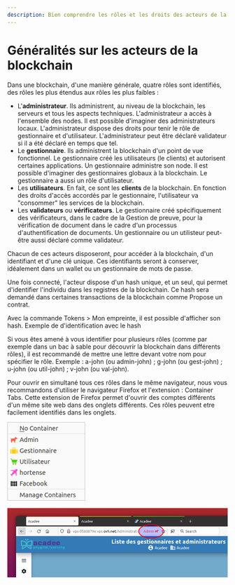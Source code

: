 ```yaml
---
description: Bien comprendre les rôles et les droits des acteurs de la blockchain.
---
```


# Généralités sur les acteurs de la blockchain

Dans une blockchain, d'une manière générale, quatre rôles sont identifiés, des rôles les plus étendus aux rôles les plus faibles :

* L'**administrateur**. Ils administrent, au niveau de la blockchain, les serveurs et tous les aspects techniques. L'administrateur a accès à l'ensemble des nodes. Il est possible d'imaginer des administrateurs locaux. L'administrateur dispose des droits pour tenir le rôle de gestionnaire et d'utilisateur. L'administrateur peut être déclaré validateur si il a été déclaré en temps que tel.
* Le **gestionnaire**. Ils administrent la blockchain d'un point de vue fonctionnel. Le gestionnaire créé les utilisateurs \(le clients\) et autorisent certaines applications. Un gestionnaire administre son node. Il est possible d'imaginer des gestionnaires globaux à la blockchain. Le gestionnaire a aussi un rôle d'utilisateur.
* Les **utilisateurs**. En fait, ce sont les **clients** de la blockchain. En fonction des droits d'accès accordés par le gestionnaire, l'utilisateur va "consommer" les services de la blockchain.
* Les **validateurs** ou **vérificateurs**. Le gestionnaire créé spécifiquement des vérificateurs, dans le cadre de la Gestion de preuve, pour la vérification de document dans le cadre d'un processus d'authentification de documents. Un gestionnaire ou un utilisteur peut-être aussi déclaré comme validateur.

Chacun de ces acteurs disposeront, pour accéder à la blockchain, d'un identifiant et d'une clé unique. Ces identifiants seront à conserver, idéalement dans un wallet ou un gestionnaire de mots de passe.

Une fois connecté, l'acteur dispose d'un hash unique, et un seul, qui permet d'identifier l'individu dans les registres de la blockchain. Ce hash sera demandé dans certaines transactions de la blockchain comme Propose un contrat.

Avec la commande Tokens &gt; Mon empreinte, il est possible d'afficher son hash. Exemple de d'identification avec le hash

Si vous êtes amené à vous identifier pour plusieurs rôles \(comme par exemple dans un bac à sable pour découvrir la blockchain dans différents rôles\), il est recommandé de mettre une lettre devant votre nom pour spécifier le rôle. Exemple : a-john \(ou admin-john\) ; g-john \(ou gest-john\) ; u-john \(ou util-john\) ; v-john \(ou val-john\).

Pour ouvrir en simultané tous ces rôles dans le même navigateur, nous vous recommandons d'utiliser le navigateur Firefox et l'extension : Container Tabs. Cette extension de Firefox permet d'ouvrir des comptes différents d'un même site web dans des onglets différents. Ces rôles peuvent etre facilement identifiés dans les onglets.

![Clique droit maintenu sur l&apos;ajout d&apos;un onglet. La liste des containers appara&#xEE;t ainsi que le gestionnaire.](../.gitbook/assets/v03-container-tab-lis.png)

![Onglet-container du navigateur Firefox. Avec ici pour le r&#xF4;le Admin avec son ic&#xF4;ne et sa couleur rouge.](../.gitbook/assets/v03-container-onglet.png)





